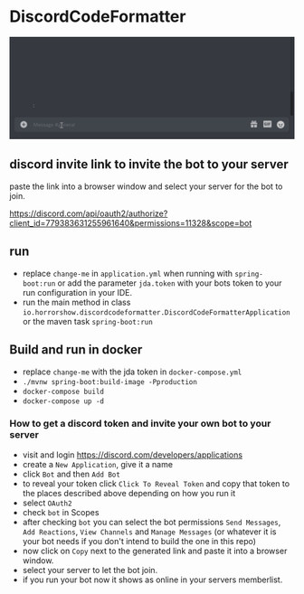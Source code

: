 # DiscordCodeFormatter

![code_formatter_demo.gif](code_formatter_demo.gif)

## discord invite link to invite the bot to your server

paste the link into a browser window and select your server for the bot to join.

https://discord.com/api/oauth2/authorize?client_id=779383631255961640&permissions=11328&scope=bot

## run

* replace `change-me` in `application.yml` when running with `spring-boot:run` or add the parameter `jda.token` with your bots token to your run configuration in your IDE.
* run the main method in class `io.horrorshow.discordcodeformatter.DiscordCodeFormatterApplication` or the maven task `spring-boot:run`

## Build and run in docker

* replace `change-me` with the jda token in `docker-compose.yml`
* `./mvnw spring-boot:build-image -Pproduction`
* `docker-compose build`
* `docker-compose up -d`

### How to get a discord token and invite your own bot to your server

* visit and login https://discord.com/developers/applications
* create a `New Application`, give it a name
* click `Bot` and then `Add Bot`
* to reveal your token click `Click To Reveal Token` and copy that token to the places described above depending on how you run it
* select `OAuth2`
* check `bot` in Scopes
* after checking `bot` you can select the bot permissions `Send Messages`, `Add Reactions`, `View Channels` and `Manage Messages` (or whatever it is your bot needs if you don't intend to build the one in this repo)
* now click on `Copy` next to the generated link and paste it into a browser window.
* select your server to let the bot join.
* if you run your bot now it shows as online in your servers memberlist.

